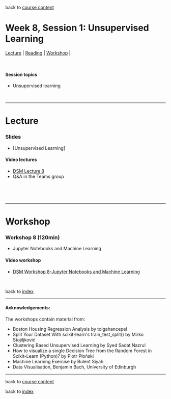 back to [course content](index#course_organisation)


# Week 8, Session 1: Unsupervised Learning

[Lecture](#lecture) | [Reading](#reading) | [Workshop](#workshop) | 
<p><br /></p>

#### Session topics

* Unsupervised learning

<p>&nbsp;</p>

***

# Lecture 

### Slides
* [Unsupervised Learning]<!-- (/course_content_23_2/files/Data_Science_in_Manufacturing-Week_8_Unsupervised.pdf)  -->

#### Video lectures
* [DSM Lecture 8]()
* Q&A in the Teams group 

<br />

  
<a name = "reading"></a>



<p>&nbsp;</p>


***

# Workshop

<a name = "workshop"></a>
### Workshop 8  (120min)

* Jupyter Notebooks and Machine Learning 
 

#### Video workshop
* [DSM Workshop 8-Jupyter Notebooks and Machine Learning]()

<p>&nbsp;</p>


back to [index](index#course_organisation)

***
  

#### Acknowledgements:

The workshops contain material from:
* Boston Housing Regression Analysis by tolgahancepel 
* Split Your Dataset With scikit-learn's train_test_split() by Mirko Stojiljković 
* Clustering Based Unsupervised Learning by Syed Sadat Nazrul
* How to visualize a single Decision Tree from the Random Forest in Scikit-Learn (Python)? by Piotr Płoński
* Machine Learning Exercise by Bulent Siyah
* Data Visualisation, Benjamin Bach, University of Edinburgh

***

back to [course content](index#course_organisation)

 back to [index](index.md)

